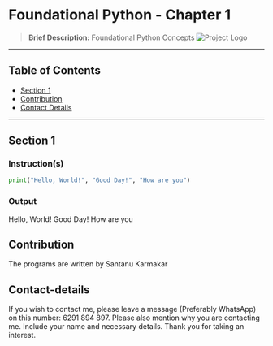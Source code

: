 
# Foundational Python - Chapter 1
> **Brief Description:** Foundational Python Concepts
![Project Logo](EDADengue.jpg)

---

## Table of Contents

- [Section 1](#section-1)
- [Contribution](#contributipn)
- [Contact Details](#contact-details)

---
## Section 1
### Instruction(s)

```python
print("Hello, World!", "Good Day!", "How are you")
```

### Output
Hello, World! Good Day! How are you

## Contribution

The programs are written by Santanu Karmakar

## Contact-details

If you wish to contact me, please leave a message (Preferably WhatsApp) on this number: 6291 894 897.
Please also mention why you are contacting me. Include your name and necessary details.
Thank you for taking an interest.
